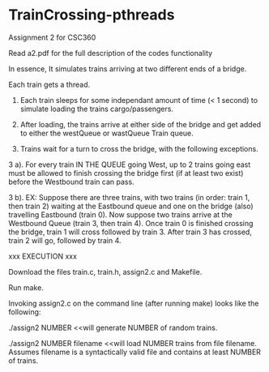 # TrainCrossing-pthreads
Assignment 2 for CSC360

Read a2.pdf for the full description of the codes functionality



In essence, It simulates trains arriving at two different ends of a bridge.  

Each train gets a thread.  

1. Each train sleeps for some independant amount of time (< 1 second) to simulate loading the trains cargo/passengers.

2. After loading, the trains arrive at either side of the bridge and get added to either the westQueue or wastQueue Train queue.

3. Trains wait for a turn to cross the bridge, with the following exceptions.

  3 a). For every train IN THE QUEUE going West, up to 2 trains going east must be allowed to finish crossing the bridge
        first (if at least two exist) before the Westbound train can pass.
        
  3 b). EX: Suppose there are three trains, with two trains (in order: train 1, then train 2) waiting at the Eastbound queue and one on the bridge (also) travelling Eastbound (train 0).  Now suppose two trains arrive at the Westbound Queue (train 3, then train 4). Once train 0 is finished crossing the bridge, train 1 will cross followed by train 3.  After train 3 has crossed, train 2 will go, followed by train 4.
             

xxx EXECUTION xxx

Download the files train.c, train.h, assign2.c and Makefile.

Run make.

Invoking assign2.c on the command line (after running make) looks like the following:

  ./assign2 NUMBER              <<will generate NUMBER of random trains.
  
  ./assign2 NUMBER filename     <<will load NUMBER trains from file filename.  Assumes filename is a syntactically valid file and contains at least NUMBER of trains.


